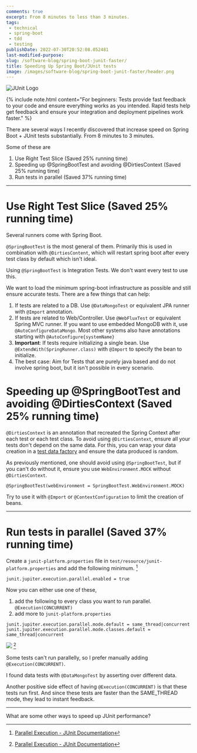 ```yaml
---
comments: true
excerpt: From 8 minutes to less than 3 minutes.
tags:
 - technical
 - spring-boot
 - tdd
 - testing
publishDate: 2022-07-30T20:52:08.052481
last-modified-purpose:
slug: /software-blog/spring-boot-junit-faster/
title: Speeding Up Spring Boot/JUnit tests
image: /images/software-blog/spring-boot-junit-faster/header.png
---
```

![JUnit Logo](/images/software-blog/spring-boot-junit-faster/header.png)

{% include note.html content="For beginners: Tests provide fast feedback to your code and ensure everything works as you intended. Rapid tests help get feedback and ensure your integration and deployment pipelines work faster." %}

There are several ways I recently discovered that increase speed on Spring Boot + JUnit tests substantially. From 8 minutes to 3 minutes.

Some of these are

1. Use Right Test Slice (Saved 25% running time)
2. Speeding up @SpringBootTest and avoiding @DirtiesContext (Saved 25% running time)
2. Run tests in parallel (Saved 37% running time)

***

# **Use Right Test Slice** (Saved 25% running time)

Several runners come with Spring Boot. 

`@SpringBootTest` is the most general of them. Primarily this is used in combination with `@DirtiesContent`, which will restart spring boot after every test class by default which isn't ideal.

Using `@SpringBootTest` is Integration Tests. We don't want every test to use this.

We want to load the minimum spring-boot infrastructure as possible and still ensure accurate tests. There are a few things that can help:

1. If tests are related to a DB. Use `@DataMongoTest` or equivalent JPA runner with `@Import` annotation.
2. If tests are related to Web/Controller. Use `@WebFluxTest` or equivalent Spring MVC runner. If you want to use embedded MongoDB with it, use `@AutoConfigureDataMongo`. Most other systems also have annotations starting with `@AutoConfigure{systemName}`
3. **Important**: If tests require initializing a single bean. Use `@ExtendWith(SpringRunner.class)` with `@Import` to specify the bean to initialize.
4. The best case: Aim for Tests that are purely java based and do not involve spring boot, but it isn't possible in every scenario.

# **Speeding up @SpringBootTest and avoiding @DirtiesContext** (Saved 25% running time)

`@DirtiesContext` is an annotation that recreated the Spring Context after each test or each test class. To avoid using `@DirtiesContext`, ensure all your tests don't depend on the same data. For this, you can wrap your data creation in a [test data factory](/test-data-factories) and ensure the data produced is random.

As previously mentioned, one should avoid using `@SpringBootTest`, but if you can't do without it, ensure you use `WebEnvironment.MOCK`  without `@DirtiesContext`.

`@SpringBootTest(webEnvironment = SpringBootTest.WebEnvironment.MOCK)`

Try to use it with `@Import` or `@ContextConfiguration` to limit the creation of beans.

***

# **Run tests in parallel** (Saved 37% running time)

Create a `junit-platform.properties` file in `test/resource/junit-platform.properties` and add the following minimum. [^1]

`junit.jupiter.execution.parallel.enabled = true`

Now you can either use one of these,

1. add the following to every class you want to run parallel. `@Execution(CONCURRENT)`
2. add more to `junit-platform.properties`

```
junit.jupiter.execution.parallel.mode.default = same_thread|concurrent
junit.jupiter.execution.parallel.mode.classes.default =  same_thread|concurrent
```

![](/images/junit-execution-mode.svg)
[^1]

Some tests can't run parallelly, so I prefer manually adding  `@Execution(CONCURRENT)`.

I found data tests with `@DataMongoTest` by asserting over different data.

Another positive side effect of having `@Execution(CONCURRENT)` is that these tests run first. And since these tests are faster than the SAME_THREAD mode, they lead to instant feedback.

***

What are some other ways to speed up JUnit performance?

[^1]: [Parallel Execution - JUnit Documentation](https://junit.org/junit5/docs/current/user-guide/#writing-tests-parallel-execution)